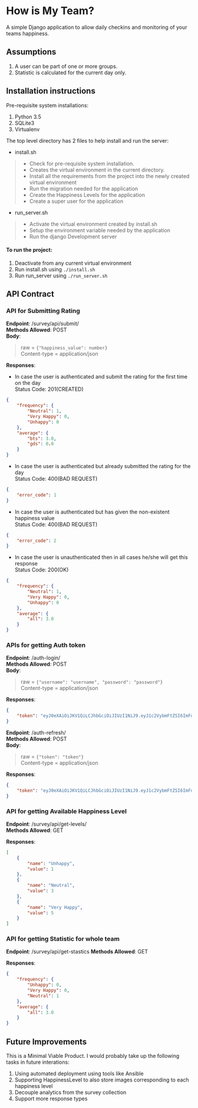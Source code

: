 # How is My Team?
A simple Django application to allow daily checkins and monitoring of your teams happiness.

## Assumptions
1. A user can be part of one or more groups.
2. Statistic is calculated for the current day only.

## Installation instructions
Pre-requisite system installations:
1. Python 3.5
2. SQLite3
3. Virtualenv

The top level directory has 2 files to help install and run the server:
* install.sh
> * Check for pre-requisite system installation.  
> * Creates the virtual environment in the current directory.
> * Install all the requirements from the project into the newly created virtual environment
> * Run the migration needed for the application
> * Create the Happiness Levels for the application
> * Create a super user for the application

* run_server.sh
> * Activate the virtual environment created by install.sh
> * Setup the environment variable needed by the application
> * Run the django Development server

#### To run the project:
1. Deactivate from any current virtual environment
2. Run install.sh using ```./install.sh```
3. Run run_server using ```./run_server.sh```

## API Contract

### API for Submitting Rating
**Endpoint**: /survey/api/submit/  
**Methods Allowed**: POST  
**Body**:
> raw = ```{"happiness_value": number}```  
> Content-type = application/json

**Responses**:

* In case the user is authenticated and submit the rating for the first time on the day  
Status Code: 201(CREATED)
```json
{
    "frequency": {
        "Neutral": 1,
        "Very Happy": 0,
        "Unhappy": 0
    },
    "average": {
        "bts": 3.0,
        "gds": 0.0
    }
}
```

* In case the user is authenticated but already submitted the rating for the day  
Status Code: 400(BAD REQUEST)
```json
{
    "error_code": 1
}
```

* In case the user is authenticated but has given the non-existent happiness value  
Status Code: 400(BAD REQUEST)
```json
{
    "error_code": 2
}
```
* In case the user is unauthenticated then in all cases he/she will get this response  
Status Code: 200(OK)
```json
{
    "frequency": {
        "Neutral": 1,
        "Very Happy": 0,
        "Unhappy": 0
    },
    "average": {
        "all": 3.0
    }
}
```

### APIs for getting Auth token

**Endpoint**: /auth-login/  
**Methods Allowed**: POST  
**Body**:
> raw = ```{"username": "username", "password": "password"}```  
> Content-type = application/json

**Responses**:
```json
{
    "token": "eyJ0eXAiOiJKV1QiLCJhbGciOiJIUzI1NiJ9.eyJ1c2VybmFtZSI6ImFuc2h1bCIsImVtYWlsIjoiYW5zaHVsQHNwcmluZ2JvYXJkLmNvbSIsInVzZXJfaWQiOjEsImV4cCI6MTU2ODIzNDkzNH0.aS8noBjaNw5lJX0GnLvk-eVao8seuMbOZ5XcqKr0Wp4"
}
```

**Endpoint**: /auth-refresh/  
**Methods Allowed**: POST  
**Body**:
> raw = ```{"token": "token"}```  
> Content-type = application/json

**Responses**:
```json
{
    "token": "eyJ0eXAiOiJKV1QiLCJhbGciOiJIUzI1NiJ9.eyJ1c2VybmFtZSI6ImFuc2h1bCIsImVtYWlsIjoiYW5zaHVsQHNwcmluZ2JvYXJkLmNvbSIsInVzZXJfaWQiOjEsImV4cCI6MTU2ODIzNDkzNH0.aS8noBjaNw5lJX0GnLvk-eVao8seuMbOZ5XcqKr0Wp4"
}
```

### API for getting Available Happiness Level
**Endpoint**: /survey/api/get-levels/  
**Methods Allowed**: GET  

**Responses**:
```json
[
    {
        "name": "Unhappy",
        "value": 1
    },
    {
        "name": "Neutral",
        "value": 3
    },
    {
        "name": "Very Happy",
        "value": 5
    }
]
```

### API for getting Statistic for whole team
**Endpoint**: /survey/api/get-stastics 
**Methods Allowed**: GET  

**Responses**:
```json
{
    "frequency": {
        "Unhappy": 0,
        "Very Happy": 0,
        "Neutral": 1
    },
    "average": {
        "all": 3.0
    }
}
```


## Future Improvements
This is a Minimal Viable Product. I would probably take up the following tasks in future interations:
1. Using automated deployment using tools like Ansible
2. Supporting HappinessLevel to also store images corresponding to each happiness level
3. Decouple analytics from the survey collection
4. Support more response types